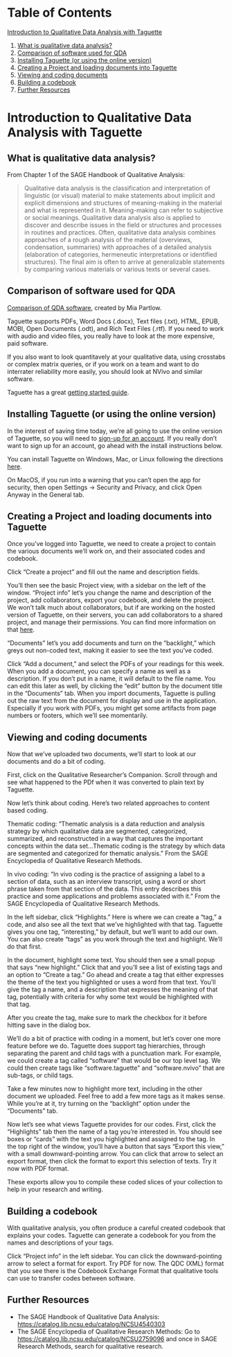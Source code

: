 
# Table of Contents

[Introduction to Qualitative Data Analysis with Taguette](#orgb6d82d6)
1.  [What is qualitative data analysis?](#orga0140d0)
2.  [Comparison of software used for QDA](#org568aea1)
3.  [Installing Taguette (or using the online version)](#orgd540bf7)
4.  [Creating a Project and loading documents into Taguette](#org4fc237b)
5.  [Viewing and coding documents](#org8dfb368)
6.  [Building a codebook](#org1791ab1)
7.  [Further Resources](#orgb7b984e)



<a id="orgb6d82d6"></a>

# Introduction to Qualitative Data Analysis with Taguette


<a id="orga0140d0"></a>

## What is qualitative data analysis?

From Chapter 1 of the SAGE Handbook of Qualitative Analysis:

> Qualitative data analysis is the classification and interpretation of linguistic (or visual) material to make statements about implicit and explicit dimensions and structures of meaning-making in the material and what is represented in it. Meaning-making can refer to subjective or social meanings. Qualitative data analysis also is applied to discover and describe issues in the field or structures and processes in routines and practices. Often, qualitative data analysis combines approaches of a rough analysis of the material (overviews, condensation, summaries) with approaches of a detailed analysis (elaboration of categories, hermeneutic interpretations or identified structures). The final aim is often to arrive at generalizable statements by comparing various materials or various texts or several cases.


<a id="org568aea1"></a>

## Comparison of software used for QDA

[Comparison of QDA software](https://drive.google.com/file/d/1ueapi3Rb88T8-kpU4nE8IYQd-NA1HNFl/view?usp=sharing), created by Mia Partlow.

Taguette supports PDFs, Word Docs (.docx), Text files (.txt), HTML, EPUB, MOBI, Open Documents (.odt), and Rich Text Files (.rtf). If you need to work with audio and video files, you really have to look at the more expensive, paid software.

If you also want to look quantitavely at your qualitative data, using crosstabs or complex matrix queries, or if you work on a team and want to do interrater reliability more easily, you should look at NVivo and similar software.

Taguette has a great [getting started guide](https://www.taguette.org/getting-started.html).


<a id="orgd540bf7"></a>

## Installing Taguette (or using the online version)

In the interest of saving time today, we&rsquo;re all going to use the online version of Taguette, so you will need to [sign-up for an account](https://app.taguette.org/). If you really don&rsquo;t want to sign up for an account, go ahead with the install instructions below.

You can install Taguette on Windows, Mac, or Linux following the directions [here](https://www.taguette.org/install.html).

On MacOS, if you run into a warning that you can&rsquo;t open the app for security, then open Settings -> Security and Privacy, and click Open Anyway in the General tab.


<a id="org4fc237b"></a>

## Creating a Project and loading documents into Taguette

Once you&rsquo;ve logged into Taguette, we need to create a project to contain the various documents we&rsquo;ll work on, and their associated codes and codebook.

Click &ldquo;Create a project&rdquo; and fill out the name and description fields.

You&rsquo;ll then see the basic Project view, with a sidebar on the left of the window. &ldquo;Project info&rdquo; let&rsquo;s you change the name and description of the project, add collaborators, export your codebook, and delete the project. We won&rsquo;t talk much about collaborators, but if are working on the hosted version of Taguette, on their servers, you can add collaborators to a shared project, and manage their permissions. You can find more information on that [here](https://www.taguette.org/getting-started.html#collabs).

&ldquo;Documents&rdquo; let&rsquo;s you add documents and turn on the &ldquo;backlight,&rdquo; which greys out non-coded text, making it easier to see the text you&rsquo;ve coded.

Click &ldquo;Add a document,&rdquo; and select the PDFs of your readings for this week. When you add a document, you can specify a name as well as a description. If you don&rsquo;t put in a name, it will default to the file name. You can edit this later as well, by clicking the &ldquo;edit&rdquo; button by the document title in the &ldquo;Documents&rdquo; tab. When you import documents, Taguette is pulling out the raw text from the document for display and use in the application. Especially if you work with PDFs, you might get some artifacts from page numbers or footers, which we&rsquo;ll see momentarily.


<a id="org8dfb368"></a>

## Viewing and coding documents

Now that we&rsquo;ve uploaded two documents, we&rsquo;ll start to look at our documents and do a bit of coding.

First, click on the Qualitative Researcher&rsquo;s Companion. Scroll through and see what happened to the PDf when it was converted to plain text by Taguette.

Now let&rsquo;s think about coding. Here&rsquo;s two related approaches to content based coding.

Thematic coding: &ldquo;Thematic analysis is a data reduction and analysis strategy by which qualitative data are segmented, categorized, summarized, and reconstructed in a way that captures the important concepts within the data set&#x2026;Thematic coding is the strategy by which data are segmented and categorized for thematic analysis.&rdquo; From the SAGE Encyclopedia of Qualitative Research Methods.

In vivo coding: &ldquo;In vivo coding is the practice of assigning a label to a section of data, such as an interview transcript, using a word or short phrase taken from that section of the data. This entry describes this practice and some applications and problems associated with it.&rdquo; From the SAGE Encyclopedia of Qualitative Research Methods.

In the left sidebar, click &ldquo;Highlights.&rdquo; Here is where we can create a &ldquo;tag,&rdquo; a code, and also see all the text that we&rsquo;ve highlighted with that tag. Taguette gives you one tag, &ldquo;interesting,&rdquo; by default, but we&rsquo;ll want to add our own. You can also create &ldquo;tags&rdquo; as you work through the text and highlight. We&rsquo;ll do that first.

In the document, highlight some text. You should then see a small popup that says &ldquo;new highlight.&rdquo; Click that and you&rsquo;ll see a list of existing tags and an option to &ldquo;Create a tag.&rdquo; Go ahead and create a tag that either expresses the theme of the text you highlighted or uses a word from that text. You&rsquo;ll give the tag a name, and a description that expresses the meaning of that tag, potentially with criteria for why some text would be highlighted with that tag.

After you create the tag, make sure to mark the checkbox for it before hitting save in the dialog box.

We&rsquo;ll do a bit of practice with coding in a moment, but let&rsquo;s cover one more feature before we do. Taguette does support tag hierarchies, through separating the parent and child tags with a punctuation mark. For example, we could create a tag called &ldquo;software&rdquo; that would be our top level tag. We could then create tags like &ldquo;software.taguette&rdquo; and &ldquo;software.nvivo&rdquo; that are sub-tags, or child tags.

Take a few minutes now to highlight more text, including in the other document we uploaded. Feel free to add a few more tags as it makes sense. While you&rsquo;re at it, try turning on the &ldquo;backlight&rdquo; option under the &ldquo;Documents&rdquo; tab.

Now let&rsquo;s see what views Taguette provides for our codes. First, click the &ldquo;Highlights&rdquo; tab then the name of a tag you&rsquo;re interested in. You should see boxes or &ldquo;cards&rdquo; with the text you highlighted and assigned to the tag. In the top right of the window, you&rsquo;ll have a button that says &ldquo;Export this view,&rdquo; with a small downward-pointing arrow. You can click that arrow to select an export format, then click the format to export this selection of texts. Try it now with PDF format.

These exports allow you to compile these coded slices of your collection to help in your research and writing.


<a id="org1791ab1"></a>

## Building a codebook

With qualitative analysis, you often produce a careful created codebook that explains your codes. Taguette can generate a codebook for you from the names and descriptions of your tags.

Click &ldquo;Project info&rdquo; in the left sidebar. You can click the downward-pointing arrow to select a format for export. Try PDF for now. The QDC (XML) format that you see there is the Codebook Exchange Format that qualitative tools can use to transfer codes between software.


<a id="orgb7b984e"></a>

## Further Resources

-   The SAGE Handbook of Qualitative Data Analysis: <https://catalog.lib.ncsu.edu/catalog/NCSU4540303>
-   The SAGE Encyclopedia of Qualitative Research Methods:
    Go to <https://catalog.lib.ncsu.edu/catalog/NCSU2759096> and once in SAGE Research Methods, search for qualitative research.

